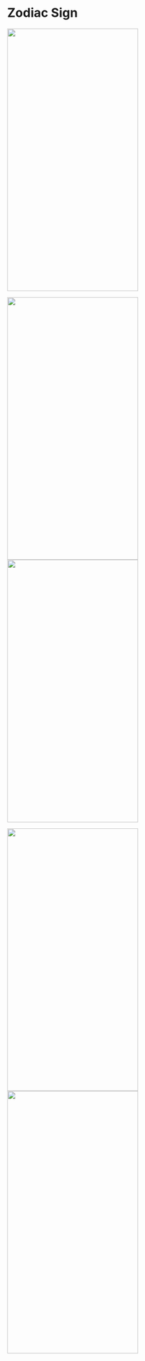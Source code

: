 # Zodiac Sign

<img src="https://user-images.githubusercontent.com/50717631/153752155-f8f60edf-1d16-4a1a-b0f7-ea0c59dd2f8c.png" width="300" height="600">


<img src="https://user-images.githubusercontent.com/50717631/153752165-e82f6821-2ab9-4d0a-a36f-f6c45e6e9017.png" width="300" height="600"> <img src="https://user-images.githubusercontent.com/50717631/153752166-4bee108f-ab34-4d39-b95c-669ab97fd5f1.gif" width="300" height="600">


<img src="https://user-images.githubusercontent.com/50717631/153752158-f3416e21-115f-479e-a6df-76ac6d03015b.png" width="300" height="600"><img src="https://user-images.githubusercontent.com/50717631/153752163-6b43b06c-971f-4393-b771-78f78a65471a.png" width="300" height="600">
